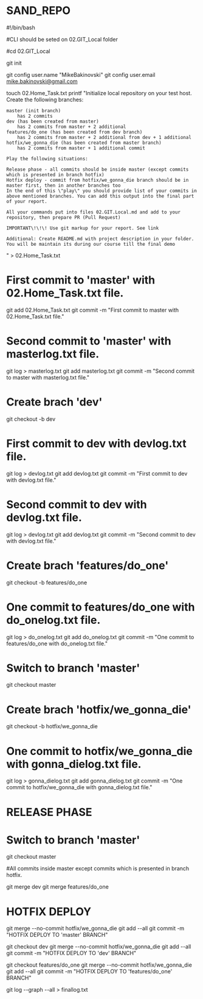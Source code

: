 # SAND_REPO

#!/bin/bash

#CLI should be seted on 02.GIT_Local folder

#cd 02.GIT_Local

git init

git config user.name "MikeBakinovski"
git config user.email mike.bakinovski@gmail.com

touch 02.Home_Task.txt
printf "Initialize local repository on your test host. Create the following branches:

    master (init branch)
        has 2 commits
    dev (has been created from master)
        has 2 commits from master + 2 additional
    features/do_one (has been created from dev branch)
        has 2 commits from master + 2 additional from dev + 1 additional
    hotfix/we_gonna_die (has been created from master branch)
        has 2 commits from master + 1 additional commit

    Play the following situations:

    Release phase - all commits should be inside master (except commits which is presented in branch hotfix)
    Hotfix deploy - commit from hotfix/we_gonna_die branch should be in master first, then in another branches too
    In the end of this \"play\" you should provide list of your commits in above mentioned branches. You can add this output into the final part of your report.

    All your commands put into files 02.GIT.Local.md and add to your repository, then prepare PR (Pull Request)

    IMPORTANT\!\!\! Use git markup for your report. See link

    Additional: Create README.md with project description in your folder. You will be maintain its during our course till the final demo
" > 02.Home_Task.txt

# First commit to 'master' with 02.Home_Task.txt file.

git add 02.Home_Task.txt
git commit -m "First commit to master with 02.Home_Task.txt file."

# Second commit to 'master' with masterlog.txt file.

git log > masterlog.txt
git add masterlog.txt
git commit -m "Second commit to master with masterlog.txt file."

# Create brach 'dev'

git checkout -b dev

# First commit to dev with devlog.txt file.

git log > devlog.txt
git add devlog.txt
git commit -m "First commit to dev with devlog.txt file."

# Second commit to dev with devlog.txt file.

git log > devlog.txt
git add devlog.txt
git commit -m "Second commit to dev with devlog.txt file."

# Create brach 'features/do_one'

git checkout -b features/do_one

# One commit to features/do_one with do_onelog.txt file.

git log > do_onelog.txt
git add do_onelog.txt
git commit -m "One commit to features/do_one with do_onelog.txt file."

# Switch to branch 'master'

git checkout master

# Create brach 'hotfix/we_gonna_die'

git checkout -b hotfix/we_gonna_die

# One commit to hotfix/we_gonna_die with gonna_dielog.txt file.

git log > gonna_dielog.txt
git add gonna_dielog.txt
git commit -m "One commit to hotfix/we_gonna_die with gonna_dielog.txt file."

# RELEASE PHASE

# Switch to branch 'master'

git checkout master

#All commits inside master except commits which is presented in branch hotfix.

git merge dev
git merge features/do_one

# HOTFIX DEPLOY

git merge --no-commit hotfix/we_gonna_die
git add --all
git commit -m "HOTFIX DEPLOY TO 'master' BRANCH"

git checkout dev
git merge --no-commit hotfix/we_gonna_die
git add --all
git commit -m "HOTFIX DEPLOY TO 'dev' BRANCH"

git checkout features/do_one
git merge --no-commit hotfix/we_gonna_die
git add --all
git commit -m "HOTFIX DEPLOY TO 'features/do_one' BRANCH"

git log --graph --all > finallog.txt
